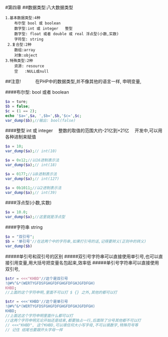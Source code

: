 #第四章 
##数据类型:八大数据类型
```
1.基本数据类型:4种
    布尔型 bool 或 boolean
    数字型:int 或 integer   整型
    数字型: float 或者 double 或 real 浮点型(小数,实数)
    字符型: string 
 2.复合型:2种
    数组:array
    对象:object
3.特殊类型:2种
    资源: resource
    空   :NULL或null 
```
##注意!
&emsp;&emsp;&emsp;在PHP中的数据类型,并不像其他的语言一样, 申明变量,

####布尔型: bool 或者 boolean
```PHP
$a = ture;
$b = false; 
$c = (1 == 2);
echo '$a=',$a, ',$b=',$b,'$c=',$c;
var_dump($b);//输出: bool(false)
```
####整型 int 或 integer 
&emsp;整数的取值的范围大约-21亿到+21亿
&emsp;开发中,可以用各种进制来赋值
```PHP
$a = 10;
var_dump($a);// int(10)

$a = 0x12;//以16进制表示法
var_dump($a);// int(18)

$a = 0177;//以8进制表示法
var_dump($a);// int(127)

$a = 0b1011;//以2进制表示法
var_dump($a);// int(39)
```
####浮点型(小数,实数)
```PHP
$a = 10.0;
var_dump($a);//这里就是浮点型
```
####字符串 string
```PHP
$a = "双引号";
$b = '单引号'//在这两个中的字符串,如果打引号的话,记得要转义(正则中的转义)
var_dump($b)
```
#####单引号和双引号的区别
#####双引号字符串可以直接使用单引号,也可以直接引用变量,用大括号把变量名包起来,效率低
#####单引号字符串可以直接使用双引号,
```PHP
$str = <<<"KHBD"//这个是双引号
!@#%^&*(WERTYGFDSFGHGFDFGHGFDFGHJGFDFGH)
KHBD;
//上面的这个字符申明,里面不可以打 $ {} 之外,其他的都可以打

$str = <<<'KHBD'//这个是单引号
!@#%^&*(WERTYGFDSFGHGFDFGHGFDFGHJGFDFGH)
KHBD;
//上面这这个字符申明里面什么都可以打   
//这两个字符申明无论开始还是结束,都要独占一行,后面除了分号其他都不可以打
// <<<"KHBD", 这个KHBD,可以填任何大小写字母,不可以填数字,特殊符号等
// 记住 结尾也要跟开头字母一样
```


